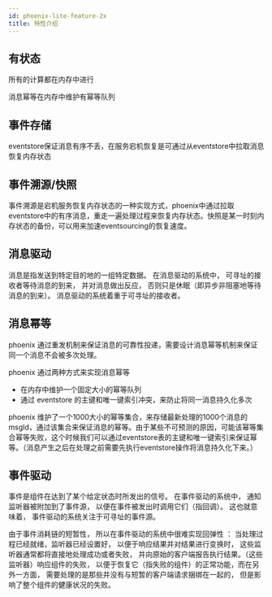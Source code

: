 ```yaml
---
id: phoenix-lite-feature-2x
title: 特性介绍
---
```


## 有状态

所有的计算都在内存中进行

消息幂等在内存中维护有幂等队列


## 事件存储

eventstore保证消息有序不丢，在服务宕机恢复是可通过从eventstore中拉取消息恢复内存状态


## 事件溯源/快照

事件溯源是宕机服务恢复内存状态的一种实现方式，phoenix中通过拉取eventstore中的有序消息，重走一遍处理过程来恢复内存状态。快照是某一时刻内存状态的备份，可以用来加速eventsourcing的恢复速度。


## 消息驱动

消息是指发送到特定目的地的一组特定数据。 在消息驱动的系统中， 可寻址的接收者等待消息的到来， 并对消息做出反应， 否则只是休眠（即异步非阻塞地等待消息的到来）。 消息驱动的系统着重于可寻址的接收者。 


## 消息幂等

phoenix 通过重发机制来保证消息的可靠性投递，需要设计消息幂等机制来保证同一个消息不会被多次处理。

phoenix 通过两种方式来实现消息幂等

 - 在内存中维护一个固定大小的幂等队列
 - 通过 eventstore 的主键和唯一键索引冲突，来防止将同一消息持久化多次

phoenix 维护了一个1000大小的幂等集合，来存储最新处理的1000个消息的msgId，通过该集合来保证消息的幂等。由于某些不可预测的原因，可能该幂等集合幂等失败，这个时候我们可以通过eventstore表的主键和唯一键索引来保证幂等。（消息产生之后在处理之前需要先执行eventstore操作将消息持久化下来。）


## 事件驱动

事件是组件在达到了某个给定状态时所发出的信号。 在事件驱动的系统中， 通知监听器被附加到了事件源， 以便在事件被发出时调用它们（指回调）。 这也就意味着， 事件驱动的系统关注于可寻址的事件源。

由于事件消耗链的短暂性， 所以在事件驱动的系统中很难实现回弹性 ： 当处理过程已经就绪，监听器已经设置好， 以便于响应结果并对结果进行变换时， 这些监听器通常都将直接地处理成功或者失败， 并向原始的客户端报告执行结果。（这些监听器）响应组件的失败， 以便于恢复它（指失败的组件）的正常功能，而在另外一方面， 需要处理的是那些并没有与短暂的客户端请求捆绑在一起的， 但是影响了整个组件的健康状况的失败。